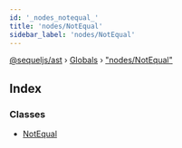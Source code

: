 ```yaml
---
id: '_nodes_notequal_'
title: 'nodes/NotEqual'
sidebar_label: 'nodes/NotEqual'
---
```


[@sequeljs/ast](../index.md) › [Globals](../globals.md) ›
["nodes/NotEqual"](_nodes_notequal_.md)

## Index

### Classes

- [NotEqual](../classes/_nodes_notequal_.notequal.md)
